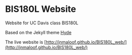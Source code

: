 # BIS180L Website

Website for UC Davis class BIS180L

Based on the Jekyll theme [Hyde](http://hyde.getpoole.com/)

The live website is [http://jnmaloof.github.io/BIS180L_web/](http://jnmaloof.github.io/BIS180L_web/)
